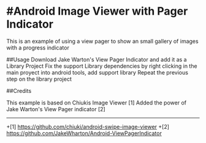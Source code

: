 #Android Image Viewer with Pager Indicator
===

This is an example of using a view pager to show an small gallery of images with a progress indicator

##Usage
Download Jake Warton's View Pager Indicator and add it as a Library Project
Fix the support Library dependencies by right clicking in the main proyect into android tools, add support library
Repeat the previous step on the library project

##Credits

This example is based on Chiukis Image Viewer [1]
Added the power of Jake Warton's View Pager indicator [2]

---
+[1] https://github.com/chiuki/android-swipe-image-viewer
+[2] https://github.com/JakeWharton/Android-ViewPagerIndicator
